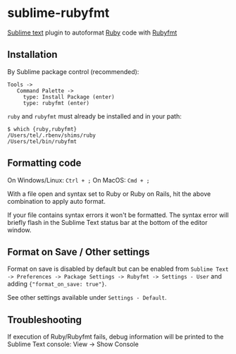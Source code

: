 # sublime-rubyfmt
[Sublime text](https://www.sublimetext.com) plugin to autoformat [Ruby](https://www.ruby-lang.org/en/) code with [Rubyfmt](https://github.com/samphippen/rubyfmt)

## Installation
By Sublime package control (recommended):
```
Tools ->
   Command Palette ->
     type: Install Package (enter)
     type: rubyfmt (enter)
```

`ruby` and `rubyfmt` must already be installed and in your path:

```shell
$ which {ruby,rubyfmt}
/Users/tel/.rbenv/shims/ruby
/Users/tel/bin/rubyfmt
```

## Formatting code

On Windows/Linux: `Ctrl + ;`
On MacOS: `Cmd + ;`

With a file open and syntax set to Ruby or Ruby on Rails, hit the above combination to apply auto format.

If your file contains syntax errors it won't be formatted. The syntax error will briefly flash in the Sublime Text status bar at the bottom of the editor window.

## Format on Save / Other settings

Format on save is disabled by default but can be enabled from `Sublime Text -> Preferences -> Package Settings -> Rubyfmt -> Settings - User` and adding `{"format_on_save: true"}`.

See other settings available under `Settings - Default`.

## Troubleshooting

If execution of Ruby/Rubyfmt fails, debug information will be printed to the Sublime Text console: View -> Show Console
